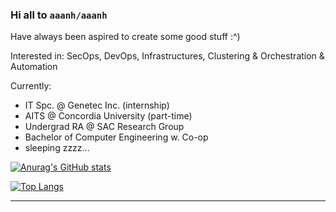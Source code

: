 ### Hi all to `aaanh/aaanh`

Have always been aspired to create some good stuff :^)

Interested in: SecOps, DevOps, Infrastructures, Clustering & Orchestration & Automation

Currently:
- IT Spc. @ Genetec Inc. (internship)
- AITS @ Concordia University (part-time)
- Undergrad RA @ SAC Research Group
- Bachelor of Computer Engineering w. Co-op
- sleeping zzzz...

[![Anurag's GitHub stats](https://github-readme-stats.vercel.app/api?username=aaanh&theme=radical&show_icons=true)](https://github.com/anuraghazra/github-readme-stats)

[![Top Langs](https://github-readme-stats.vercel.app/api/top-langs/?username=aaanh&theme=radical&layout=compact&hide=jupyter%20notebook,html)](https://github.com/anuraghazra/github-readme-stats)

<hr />

